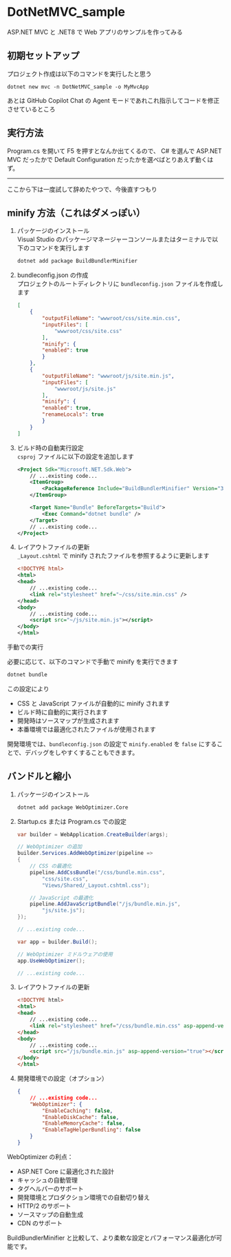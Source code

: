 # DotNetMVC_sample

ASP.NET MVC と .NET8 で Web アプリのサンプルを作ってみる

## 初期セットアップ

プロジェクト作成は以下のコマンドを実行したと思う

```console
dotnet new mvc -n DotNetMVC_sample -o MyMvcApp
```

あとは GitHub Copilot Chat の Agent モードであれこれ指示してコードを修正させているところ

## 実行方法

Program.cs を開いて F5 を押すとなんか出てくるので、 C# を選んで ASP.NET MVC だったかで Default Configuration だったかを選べばとりあえず動くはず。

---

ここから下は一度試して辞めたやつで、今後直すつもり

## minify 方法（これはダメっぽい）

1. パッケージのインストール  
    Visual Studio のパッケージマネージャーコンソールまたはターミナルで以下のコマンドを実行します
    ```sh
    dotnet add package BuildBundlerMinifier
    ```
2. bundleconfig.json の作成  
    プロジェクトのルートディレクトリに `bundleconfig.json` ファイルを作成します
    ```json
    [
        {
            "outputFileName": "wwwroot/css/site.min.css",
            "inputFiles": [
                "wwwroot/css/site.css"
            ],
            "minify": {
            "enabled": true
            }
        },
        {
            "outputFileName": "wwwroot/js/site.min.js",
            "inputFiles": [
                "wwwroot/js/site.js"
            ],
            "minify": {
            "enabled": true,
            "renameLocals": true
            }
        }
    ]
    ```
3. ビルド時の自動実行設定  
    `csproj` ファイルに以下の設定を追加します
    ```xml
    <Project Sdk="Microsoft.NET.Sdk.Web">
        // ...existing code...
        <ItemGroup>
            <PackageReference Include="BuildBundlerMinifier" Version="3.2.449" />
        </ItemGroup>

        <Target Name="Bundle" BeforeTargets="Build">
            <Exec Command="dotnet bundle" />
        </Target>
        // ...existing code...
    </Project>
    ```
4. レイアウトファイルの更新  
    `_Layout.cshtml` で minify されたファイルを参照するように更新します
    ```xml
    <!DOCTYPE html>
    <html>
    <head>
        // ...existing code...
        <link rel="stylesheet" href="~/css/site.min.css" />
    </head>
    <body>
        // ...existing code...
        <script src="~/js/site.min.js"></script>
    </body>
    </html>
    ```

手動での実行

必要に応じて、以下のコマンドで手動で minify を実行できます
```sh
dotnet bundle
```

この設定により

- CSS と JavaScript ファイルが自動的に minify されます
- ビルド時に自動的に実行されます
- 開発時はソースマップが生成されます
- 本番環境では最適化されたファイルが使用されます

開発環境では、`bundleconfig.json` の設定で `minify.enabled` を `false` にすることで、デバッグをしやすくすることもできます。

## バンドルと縮小

1. パッケージのインストール
    ```sh
    dotnet add package WebOptimizer.Core
    ```
2. Startup.cs または Program.cs での設定
    ```cs
    var builder = WebApplication.CreateBuilder(args);

    // WebOptimizer の追加
    builder.Services.AddWebOptimizer(pipeline =>
    {
        // CSS の最適化
        pipeline.AddCssBundle("/css/bundle.min.css", 
            "css/site.css",
            "Views/Shared/_Layout.cshtml.css");

        // JavaScript の最適化
        pipeline.AddJavaScriptBundle("/js/bundle.min.js",
            "js/site.js");
    });

    // ...existing code...

    var app = builder.Build();

    // WebOptimizer ミドルウェアの使用
    app.UseWebOptimizer();

    // ...existing code...
    ```
3. レイアウトファイルの更新
    ```html
    <!DOCTYPE html>
    <html>
    <head>
        // ...existing code...
        <link rel="stylesheet" href="/css/bundle.min.css" asp-append-version="true" />
    </head>
    <body>
        // ...existing code...
        <script src="/js/bundle.min.js" asp-append-version="true"></script>
    </body>
    </html>
    ```
4. 開発環境での設定（オプション）
    ```json
    {
        // ...existing code...
        "WebOptimizer": {
            "EnableCaching": false,
            "EnableDiskCache": false,
            "EnableMemoryCache": false,
            "EnableTagHelperBundling": false
        }
    }
    ```

WebOptimizer の利点：

- ASP.NET Core に最適化された設計
- キャッシュの自動管理
- タグヘルパーのサポート
- 開発環境とプロダクション環境での自動切り替え
- HTTP/2 のサポート
- ソースマップの自動生成
- CDN のサポート

BuildBundlerMinifier と比較して、より柔軟な設定とパフォーマンス最適化が可能です。
